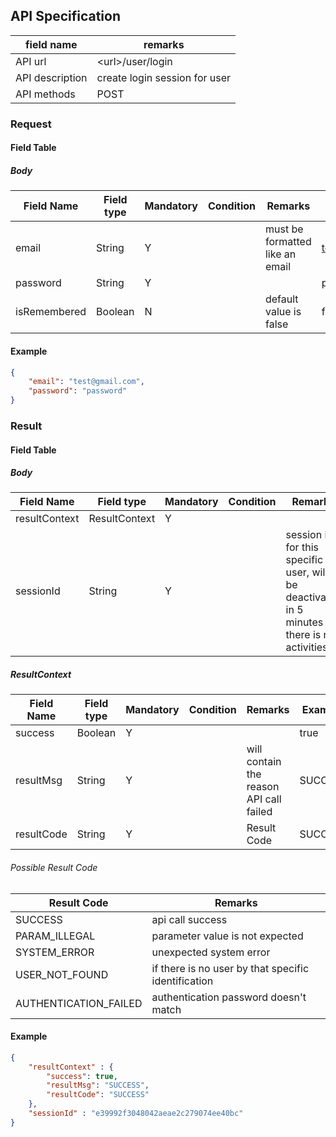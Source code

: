 ## API Specification

| field name      | remarks                       |
| --------------- | ----------------------------- |
| API url         | \<url\>/user/login            |
| API description | create login session for user |
| API methods     | POST                          |

### Request
#### Field Table

##### Body

| Field Name   | Field type | Mandatory | Condition | Remarks                         | Example        |
| ------------ | ---------- | --------- | --------- | ------------------------------- | -------------- |
| email        | String     | Y         |           | must be formatted like an email | test@gmail.com |
| password     | String     | Y         |           |                                 | password       |
| isRemembered | Boolean    | N         |           | default value is false          | false          |

#### Example

```json
{
    "email": "test@gmail.com",
    "password": "password"
}
```

### Result
#### Field Table

##### Body


| Field Name    | Field type    | Mandatory | Condition | Remarks                                                                                       | Example                          |
| ------------- | ------------- | --------- | --------- | --------------------------------------------------------------------------------------------- | -------------------------------- |
| resultContext | ResultContext | Y         |           |                                                                                               |                                  |
| sessionId     | String        | Y         |           | session id for this specific user, will be deactivated in 5 minutes if there is no activities | e39992f3048042aeae2c279074ee40bc |

##### ResultContext

| Field Name | Field type | Mandatory | Condition | Remarks                                 | Example |
| ---------- | ---------- | --------- | --------- | --------------------------------------- | ------- |
| success    | Boolean    | Y         |           |                                         | true    |
| resultMsg  | String     | Y         |           | will contain the reason API call failed | SUCCESS |
| resultCode | String     | Y         |           | Result Code                             | SUCCESS |

###### Possible Result Code
| Result Code           | Remarks                                             |
| --------------------- | --------------------------------------------------- |
| SUCCESS               | api call success                                    |
| PARAM_ILLEGAL         | parameter value is not expected                     |
| SYSTEM_ERROR          | unexpected system error                             |
| USER_NOT_FOUND        | if there is no user by that specific identification |
| AUTHENTICATION_FAILED | authentication password doesn't match               |

#### Example

```json
{
    "resultContext" : {
        "success": true,
        "resultMsg": "SUCCESS",
        "resultCode": "SUCCESS"
    },
    "sessionId" : "e39992f3048042aeae2c279074ee40bc"
}
```